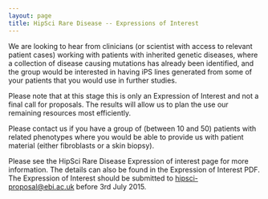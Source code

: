 ```yaml
---
layout: page
title: HipSci Rare Disease -- Expressions of Interest
---
```


We are looking to hear from clinicians (or scientist with access to relevant
patient cases) working with patients with inherited genetic diseases, where a
collection of disease causing mutations has already been identified, and the
group would be interested in having iPS lines generated from some of your
patients that you would use in further studies.

Please note that at this stage this is only an Expression of Interest and not a
final call for proposals. The results will allow us to plan the use our
remaining resources most efficiently.

Please contact us if you have a group of (between 10 and 50) patients with
related phenotypes where you would be able to provide us with patient material
(either fibroblasts or a skin biopsy).

Please see the HipSci Rare Disease Expression of interest page for more
information. The details can also be found in the Expression of Interest PDF.
The Expression of Interest should be submitted to [hipsci-proposal@ebi.ac.uk](mailto:hipsci-proposal@ebi.ac.uk)
before 3rd July 2015.

